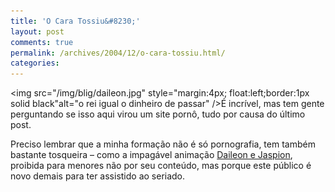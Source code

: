 ```yaml
---
title: 'O Cara Tossiu&#8230;'
layout: post
comments: true
permalink: /archives/2004/12/o-cara-tossiu.html/
categories:
---
```

<img src="/img/blig/daileon.jpg" style="margin:4px; float:left;border:1px solid black"alt="o rei igual o dinheiro de passar" />É incrível, mas tem gente perguntando se isso aqui virou um site pornô, tudo por causa do último post.

Preciso lembrar que a minha formação não é só pornografia, tem também bastante tosqueira &#8211; como a impagável animação [Daileon e Jaspion][1], proibida para menores não por seu conteúdo, mas porque este público é novo demais para ter assistido ao seriado.

 [1]: http://www.portaldavaca.com.br/animacoes/jaspion.swf

